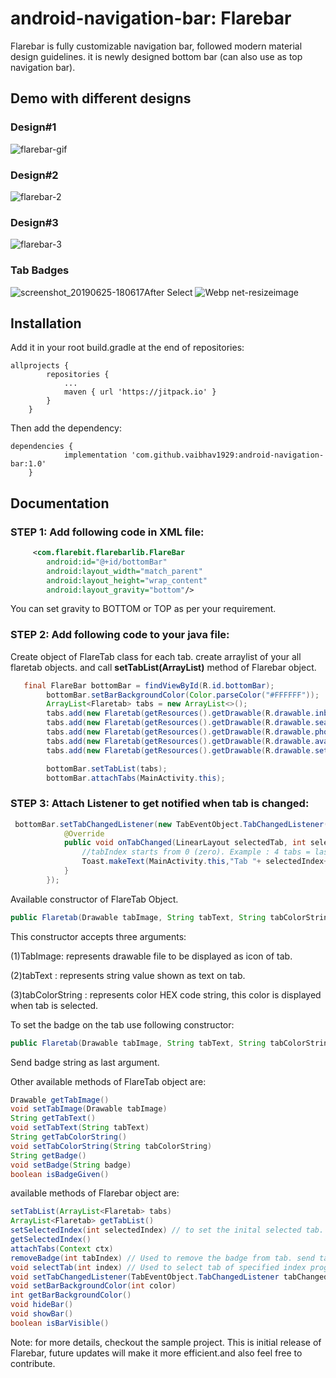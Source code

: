 # android-navigation-bar: Flarebar 
Flarebar is fully customizable navigation bar, followed modern material design guidelines. it is newly designed bottom bar (can also use as top navigation bar).

## Demo with different designs

### Design#1
![flarebar-gif](https://user-images.githubusercontent.com/30389552/60095042-49fb1f80-976b-11e9-9ace-974342329687.gif)

### Design#2
![flarebar-2](https://user-images.githubusercontent.com/30389552/60095635-a743a080-976c-11e9-891c-e40fc85458dd.gif)

### Design#3
![flarebar-3](https://user-images.githubusercontent.com/30389552/60096291-2c7b8500-976e-11e9-80f4-969f74af3965.gif)

### Tab Badges
![screenshot_20190625-180617](https://user-images.githubusercontent.com/30389552/60099132-b1699d00-9774-11e9-970d-6ac9a6ae5ccf.jpg)After Select
![Webp net-resizeimage](https://user-images.githubusercontent.com/30389552/60099227-db22c400-9774-11e9-9eb9-d0d2ee5c0a58.jpg)

## Installation
Add it in your root build.gradle at the end of repositories:

```
allprojects {
		repositories {
			...
			maven { url 'https://jitpack.io' }
		}
	}
```
Then add the dependency:

```
dependencies {
	        implementation 'com.github.vaibhav1929:android-navigation-bar:1.0'
	}

```
## Documentation
### STEP 1: Add following code in XML file:
```xml
     <com.flarebit.flarebarlib.FlareBar
        android:id="@+id/bottomBar"
        android:layout_width="match_parent"
        android:layout_height="wrap_content"
        android:layout_gravity="bottom"/>
```

You can set gravity to BOTTOM or TOP as per your requirement.

### STEP 2: Add following code to your java file:

Create object of FlareTab class for each tab. create arraylist of your all flaretab objects. and call <b>setTabList(ArrayList)</b> method of Flarebar object.

```java
   final FlareBar bottomBar = findViewById(R.id.bottomBar);
        bottomBar.setBarBackgroundColor(Color.parseColor("#FFFFFF"));
        ArrayList<Flaretab> tabs = new ArrayList<>();
        tabs.add(new Flaretab(getResources().getDrawable(R.drawable.inboxb),"Inbox","#FFECB3"));
        tabs.add(new Flaretab(getResources().getDrawable(R.drawable.searchb),"Search","#80DEEA"));
        tabs.add(new Flaretab(getResources().getDrawable(R.drawable.phoneb),"Call Log","#B39DDB"));
        tabs.add(new Flaretab(getResources().getDrawable(R.drawable.avatarb),"Profile","#EF9A9A"));
        tabs.add(new Flaretab(getResources().getDrawable(R.drawable.settingsb),"Settings","#B2DFDB"));

        bottomBar.setTabList(tabs);
        bottomBar.attachTabs(MainActivity.this);
```
### STEP 3: Attach Listener to get notified when tab is changed:
```java
 bottomBar.setTabChangedListener(new TabEventObject.TabChangedListener() {
            @Override
            public void onTabChanged(LinearLayout selectedTab, int selectedIndex, int oldIndex) {
                //tabIndex starts from 0 (zero). Example : 4 tabs = last Index - 3
                Toast.makeText(MainActivity.this,"Tab "+ selectedIndex+" Selected.",Toast.LENGTH_SHORT).show();
            }
        });
```

Available constructor of FlareTab Object.

```java
public Flaretab(Drawable tabImage, String tabText, String tabColorString);
```

This constructor accepts three arguments:

(1)TabImage: represents drawable file to be displayed as icon of tab.

(2)tabText : represents string value shown as text on tab.

(3)tabColorString : represents color HEX code string, this color is displayed when tab is selected.

To set the badge on the tab use following constructor:

```java
public Flaretab(Drawable tabImage, String tabText, String tabColorString,String badge);
```

Send badge string as last argument.

Other available methods of FlareTab object are:

```java
Drawable getTabImage()
void setTabImage(Drawable tabImage)
String getTabText()
void setTabText(String tabText)
String getTabColorString()
void setTabColorString(String tabColorString)
String getBadge()
void setBadge(String badge)
boolean isBadgeGiven()
```
 
available methods of Flarebar object are:

```java
setTabList(ArrayList<Flaretab> tabs)
ArrayList<Flaretab> getTabList()
setSelectedIndex(int selectedIndex) // to set the inital selected tab. using tabIndex.
getSelectedIndex()
attachTabs(Context ctx)
removeBadge(int tabIndex) // Used to remove the badge from tab. send tabIndex as argument.
void selectTab(int index) // Used to select tab of specified index programmatically.
void setTabChangedListener(TabEventObject.TabChangedListener tabChangedListener) // To attach listener
void setBarBackgroundColor(int color)
int getBarBackgroundColor()
void hideBar()
void showBar()
boolean isBarVisible()
```

Note: for more details, checkout the sample project.
This is initial release of Flarebar, future updates will make it more efficient.and also feel free to contribute.
